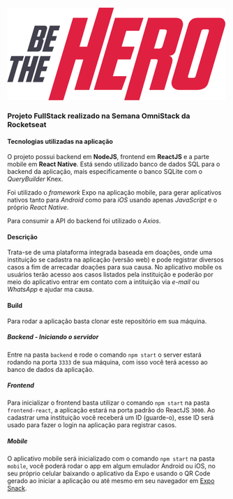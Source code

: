 ![](/frontend-react/src/assets/logo.svg)
### Projeto FullStack realizado na **Semana OmniStack da Rocketseat**

#### Tecnologias utilizadas na aplicação

O projeto possui backend em **NodeJS**, frontend em **ReactJS** e a parte mobile em **React Native**. Está sendo utilizado banco de dados SQL para o backend da aplicação, mais especificamente o banco SQLite com o *QueryBuilder* Knex.

Foi utilizado o *framework* Expo na aplicação mobile, para gerar aplicativos nativos tanto para *Android* como para *iOS* usando apenas *JavaScript* e o próprio *React Native*.

Para consumir a API do backend foi utilizado o *Axios*.

#### Descrição

Trata-se de uma plataforma integrada baseada em doações, onde uma instituição se cadastra na aplicação (versão web) e pode registrar diversos casos a fim de arrecadar doações para sua causa. No aplicativo mobile os usuários terão acesso aos casos listados pela instituição e poderão por meio do aplicativo entrar em contato com a intituição via *e-mail* ou *WhatsApp* e ajudar ma causa.

#### Build

Para rodar a aplicação basta clonar este repositório em sua máquina.
##### Backend - Iniciando o servidor
Entre na pasta ```backend``` e rode o comando ```npm start``` o server estará rodando na porta ```3333``` de sua máquina, com isso você terá acesso ao banco de dados da aplicação.
##### Frontend
Para inicializar o frontend basta utilizar o comando ```npm start``` na pasta ```frontend-react```, a aplicação estará na porta padrão do ReactJS ```3000```. Ao cadastrar uma instituição você receberá um ID (guarde-o), esse ID será usado para fazer o login na aplicação para registrar casos.
##### Mobile
O aplicativo mobile será inicializado com o comando ```npm start``` na pasta ```mobile```, você poderá rodar o app em algum emulador Android ou iOS, no seu próprio celular baixando o aplicativo da Expo e usando o QR Code gerado ao iniciar a aplicação ou até mesmo em seu navegador em [Expo Snack](https://snack.expo.io/).